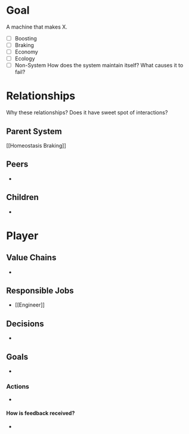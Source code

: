 # Goal
A machine that makes X.
- [ ] Boosting
- [ ] Braking
- [ ] Economy
- [ ] Ecology
- [ ] Non-System
How does the system maintain itself? What causes it to fail?
# Relationships
Why these relationships?
Does it have sweet spot of interactions?
## Parent System
[[Homeostasis Braking]]
## Peers
- 
## Children
- 
# Player
## Value Chains
- 
## Responsible Jobs
- [[Engineer]]
## Decisions
- 
## Goals
- 
### Actions
- 
#### How is feedback received?
- 

